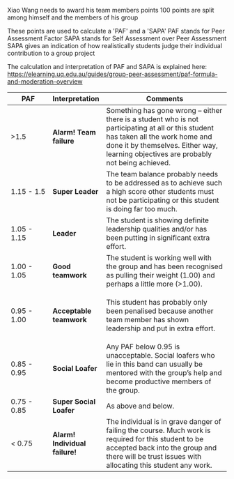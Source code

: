 Xiao Wang needs to award his team members points
100 points are split among himself and the members of his group

These points are used to calculate a 'PAF' and a 'SAPA'
PAF stands for Peer Assessment Factor
SAPA stands for Self Assessment over Peer Assessment
SAPA gives an indication of how realistically students judge their individual contribution to a group project

The calculation and interpretation of PAF and SAPA is explained here:
https://elearning.uq.edu.au/guides/group-peer-assessment/paf-formula-and-moderation-overview

<table class="blue-theme"><thead><tr><th style="width:20%">PAF</th>
			<th style="width:20%">Interpretation</th>
			<th style="width:60%">Comments</th>
		</tr></thead><tbody><tr><td>
				<p>&gt;1.5</p>
			</td>
			<td><strong>Alarm! Team failure</strong></td>
			<td>Something has gone wrong – either there is a student who is not participating at all or this student has taken all the work home and done it by themselves. Either way, learning objectives are probably not being achieved.</td>
		</tr><tr><td>1.15 - 1.5</td>
			<td><strong>Super Leader</strong></td>
			<td>The team balance probably needs to be addressed as to achieve such a high score other students must not be participating or this student is doing far too much.</td>
		</tr><tr><td>1.05 - 1.15</td>
			<td>
				<p><strong>Leader </strong></p>
			</td>
			<td>The student is showing definite leadership qualities and/or has been putting in significant extra effort.</td>
		</tr><tr><td>1.00 - 1.05</td>
			<td><strong>Good teamwork</strong></td>
			<td>The student is working well with the group and has been recognised as pulling their weight (1.00) and perhaps a little more (&gt;1.00).</td>
		</tr><tr><td>0.95 - 1.00</td>
			<td><strong>Acceptable teamwork</strong></td>
			<td>
				<p>This student has probably only been penalised because another team member has shown leadership and put in extra effort.</p>
			</td>
		</tr><tr><td>0.85 - 0.95</td>
			<td><strong>Social Loafer</strong></td>
			<td>Any PAF below 0.95 is unacceptable. Social loafers who lie in this band can usually be mentored with the group’s help and become productive members of the group.</td>
		</tr><tr><td>0.75 - 0.85</td>
			<td><strong>Super Social Loafer</strong></td>
			<td>As above and below.</td>
		</tr><tr><td>&lt; 0.75</td>
			<td><strong>Alarm! Individual failure!</strong></td>
			<td>The individual is in grave danger of failing the course. Much work is required for this student to be accepted back into the group and there will be trust issues with allocating this student any work.</td>
		</tr></tbody></table>

